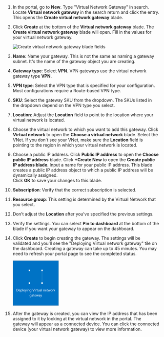 1. In the portal, go to **New**. Type "Virtual Network Gateway" in search. Locate **Virtual network gateway** in the search return and click the entry. This opens the **Create virtual network gateway** blade.
2. Click **Create** at the bottom of the **Virtual network gateway** blade. The **Create virtual network gateway** blade will open. Fill in the values for your virtual network gateway.

	![Create virtual network gateway blade fields](./media/vpn-gateway-add-gw-rm-portal-include/createvnetgw300.png "Create virtual network gateway blade fields")

3. **Name**: Name your gateway. This is not the same as naming a gateway subnet. It's the name of the gateway object you are creating.

4. **Gateway type**: Select **VPN**. VPN gateways use the virtual network gateway type **VPN**. 
 

5. **VPN type**: Select the VPN type that is specified for your configuration. Most configurations require a Route-based VPN type.

6. **SKU**: Select the gateway SKU from the dropdown. The SKUs listed in the dropdown depend on the VPN type you select.

7. **Location**: Adjust the **Location** field to point to the location where your virtual network is located.
8. Choose the virtual network to which you want to add this gateway. Click **Virtual network** to open the **Choose a virtual network** blade. Select the VNet. If you don't see your VNet, make sure the **Location** field is pointing to the region in which your virtual network is located.

9. Choose a public IP address. Click **Public IP address** to open the **Choose public IP address** blade. Click **+Create New** to open the **Create public IP address blade**. Input a name for your public IP address. This blade creates a public IP address object to which a public IP address will be dynamically assigned.<br>Click **OK** to save your changes to this blade.

10. **Subscription**: Verify that the correct subscription is selected.

11. **Resource group**: This setting is determined by the Virtual Network that you select. 

12. Don't adjust the **Location** after you've specified the previous settings.

13. Verify the settings. You can select **Pin to dashboard** at the bottom of the blade if you want your gateway to appear on the dashboard.

14. Click **Create** to begin creating the gateway. The settings will be validated and you'll see the "Deploying Virtual network gateway" tile on the dashboard. Creating a gateway can take up to 45 minutes. You may need to refresh your portal page to see the completed status.

	![Deploying Virtual network gateway](./media/vpn-gateway-add-gw-rm-portal-include/deployvnetgw150.png "Deploying Virtual network gateway")
11. After the gateway is created, you can view the IP address that has been assigned to it by looking at the virtual network in the portal. The gateway will appear as a connected device. You can click the connected device (your virtual network gateway) to view more information.




